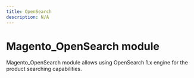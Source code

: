 ```yaml
---
title: OpenSearch
description: N/A
---
```


# Magento_OpenSearch module

Magento_OpenSearch module allows using OpenSearch 1.x engine for the product searching capabilities.
